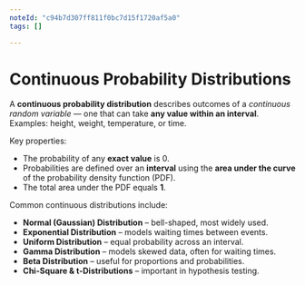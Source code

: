 ```yaml
---
noteId: "c94b7d307ff811f0bc7d15f1720af5a0"
tags: []

---
```


# Continuous Probability Distributions

A **continuous probability distribution** describes outcomes of a *continuous random variable* — one that can take **any value within an interval**.  
Examples: height, weight, temperature, or time.

Key properties:  
- The probability of any **exact value** is 0.  
- Probabilities are defined over an **interval** using the **area under the curve** of the probability density function (PDF).  
- The total area under the PDF equals **1**.  

Common continuous distributions include:
- **Normal (Gaussian) Distribution** – bell-shaped, most widely used.  
- **Exponential Distribution** – models waiting times between events.  
- **Uniform Distribution** – equal probability across an interval.  
- **Gamma Distribution** – models skewed data, often for waiting times.  
- **Beta Distribution** – useful for proportions and probabilities.  
- **Chi-Square & t-Distributions** – important in hypothesis testing.  

```{tableofcontents}
